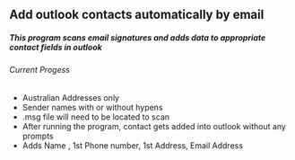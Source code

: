 ## Add outlook contacts automatically by email 

##### This program scans email signatures and adds data to appropriate contact fields in outlook

###### Current Progess
* Australian Addresses only
* Sender names with or without hypens
* .msg file will need to be located to scan
* After running the program, contact gets added into outlook without any prompts
* Adds Name , 1st Phone number, 1st Address, Email Address
